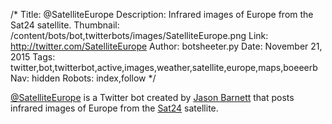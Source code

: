 /*
Title: @SatelliteEurope
Description: Infrared images of Europe from the Sat24 satellite.
Thumbnail: /content/bots/bot,twitterbots/images/SatelliteEurope.png
Link: http://twitter.com/SatelliteEurope
Author: botsheeter.py
Date: November 21, 2015
Tags: twitter,bot,twitterbot,active,images,weather,satellite,europe,maps,boeeerb
Nav: hidden
Robots: index,follow
*/

[@SatelliteEurope](https://twitter.com/SatelliteEurope) is a Twitter bot created by [Jason Barnett](https://twitter.com/boeeerb) that posts infrared images of Europe from the [Sat24](http://en.sat24.com/en) satellite.



